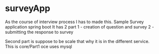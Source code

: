 # surveyApp
As the course of interview process I has to made this.
Sample Survey application spring boot
It has 2 part 
1 - creation of question and survey 
2 - submitting the response to survey

Second part is suppose to be scale that why it is in the different service. 
This is core/Part1  oce uses mysql

